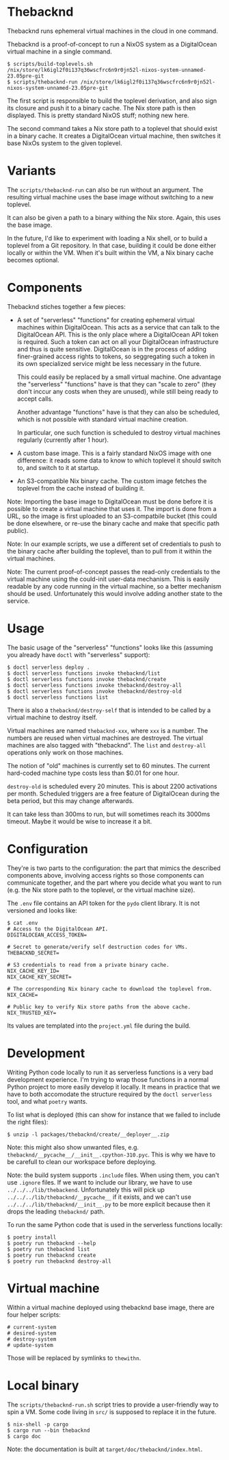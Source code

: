 # Thebacknd

Thebacknd runs ephemeral virtual machines in the cloud in one command.

Thebacknd is a proof-of-concept to run a NixOS system as a DigitalOcean virtual
machine in a single command.

```
$ scripts/build-toplevels.sh
/nix/store/lk6igl2f0i137q36wscfrc6n9r0jn52l-nixos-system-unnamed-23.05pre-git
$ scripts/thebacknd-run /nix/store/lk6igl2f0i137q36wscfrc6n9r0jn52l-nixos-system-unnamed-23.05pre-git
```

The first script is responsible to build the toplevel derivation, and also sign
its closure and push it to a binary cache. The Nix store path is then
displayed. This is pretty standard NixOS stuff; nothing new here.

The second command takes a Nix store path to a toplevel that should exist in a
binary cache. It creates a DigitalOcean virtual machine, then switches it base
NixOs system to the given toplevel.

# Variants

The `scripts/thebacknd-run` can also be run without an argument. The resulting
virtual machine uses the base image without switching to a new toplevel.

It can also be given a path to a binary withing the Nix store. Again, this uses
the base image.

In the future, I'd like to experiment with loading a Nix shell, or to build a
toplevel from a Git repository. In that case, building it could be done either
locally or within the VM. When it's built within the VM, a Nix binary cache
becomes optional.

# Components

Thebacknd stiches together a few pieces:

- A set of "serverless" "functions" for creating ephemeral virtual machines
  within DigitalOcean. This acts as a service that can talk to the DigitalOcean
  API. This is the only place where a DigitalOcean API token is required. Such a
  token can act on all your DigitalOcean infrastructure and thus is quite
  sensitive. DigitalOcean is in the process of adding finer-grained access rights
  to tokens, so seggregating such a token in its own specialized service might be
  less necessary in the future.

  This could easily be replaced by a small virtual machine. One advantage the
  "serverless" "functions" have is that they can "scale to zero" (they don't
  inccur any costs when they are unused), while still being ready to accept
  calls.

  Another advantage "functions" have is that they can also be scheduled, which
  is not possible with standard virtual machine creation.

  In particular, one such function is scheduled to destroy virtual machines
  regularly (currently after 1 hour).

- A custom base image. This is a fairly standard NixOS image with one
  difference: it reads some data to know to which toplevel it should switch to,
  and switch to it at startup.

- An S3-compatible Nix binary cache. The custom image fetches the toplevel from
  the cache instead of building it.

Note: Importing the base image to DigitalOcean must be done before it is
possible to create a virtual machine that uses it. The import is done from a
URL, so the image is first uploaded to an S3-compatbile bucket (this could be
done elsewhere, or re-use the binary cache and make that specific path public).

Note: In our example scripts, we use a different set of credentials to push to
the binary cache after building the toplevel, than to pull from it within the
virtual machines.

Note: The current proof-of-concept passes the read-only credentials to the
virtual machine using the could-init user-data mechanism. This is easily
readable by any code running in the virtual machine, so a better mechanism
should be used. Unfortunately this would involve adding another state to the
service.

# Usage

The basic usage of the "serverless" "functions" looks like this (assuming you
already have `doctl` with "serverless" support):

```
$ doctl serverless deploy .
$ doctl serverless functions invoke thebacknd/list
$ doctl serverless functions invoke thebacknd/create
$ doctl serverless functions invoke thebacknd/destroy-all
$ doctl serverless functions invoke thebacknd/destroy-old
$ doctl serverless functions list
```

There is also a `thebacknd/destroy-self` that is intended to be called by a
virtual machine to destroy itself.

Virtual machines are named `thebacknd-xxx`, where `xxx` is a number. The
numbers are reused when virtual machines are destroyed. The virtual machines
are also tagged with "thebacknd". The `list` and `destroy-all` operations only
work on those machines.

The notion of "old" machines is currently set to 60 minutes. The current
hard-coded machine type costs less than $0.01 for one hour.

`destroy-old` is scheduled every 20 minutes. This is about 2200 activations per
month. Scheduled triggers are a free feature of DigitalOcean during the beta
period, but this may change afterwards.

It can take less than 300ms to run, but will sometimes reach its 3000ms
timeout. Maybe it would be wise to increase it a bit.

# Configuration

They're is two parts to the configuration: the part that mimics the described
components above, involving access rights so those components can communicate
together, and the part where you decide what you want to run (e.g. the Nix
store path to the toplevel, or the virtual machine size).

The `.env` file contains an API token for the `pydo` client library. It is not
versioned and looks like:

```
$ cat .env
# Access to the DigitalOcean API.
DIGITALOCEAN_ACCESS_TOKEN=

# Secret to generate/verify self destruction codes for VMs.
THEBACKND_SECRET=

# S3 credentials to read from a private binary cache.
NIX_CACHE_KEY_ID=
NIX_CACHE_KEY_SECRET=

# The corresponding Nix binary cache to download the toplevel from.
NIX_CACHE=

# Public key to verify Nix store paths from the above cache.
NIX_TRUSTED_KEY=
```

Its values are templated into the `project.yml` file during the build.

# Development

Writing Python code locally to run it as serverless functions is a very bad
development experience. I'm trying to wrap those functions in a normal Python
project to more easily develop it locally. It means in practice that we have to
both accomodate the structure required by the `doctl serverless` tool, and what
`poetry` wants.

To list what is deployed (this can show for instance that we failed to include
the right files):

```
$ unzip -l packages/thebacknd/create/__deployer__.zip
```

Note: this might also show unwanted files, e.g.
`thebacknd/__pycache__/__init__.cpython-310.pyc`. This is why we have to be
carefull to clean our workspace before deploying.

Note: the build system supports `.include` files. When using them, you can't
use `.ignore` files. If we want to include our library, we have to use
`../../../lib/thebackend`. Unfortunately this will pick up
`../../../lib/thebacknd/__pycache__` if it exists, and we can't use
`../../../lib/thebacknd/__init__.py` to be more explicit because then it drops
the leading `thebacknd/` path.

To run the same Python code that is used in the serverless functions locally:

```
$ poetry install
$ poetry run thebacknd --help
$ poetry run thebacknd list
$ poetry run thebacknd create
$ poetry run thebacknd destroy-all
```

# Virtual machine

Within a virtual machine deployed using thebacknd base image, there are four
helper scripts:

```
# current-system
# desired-system
# destroy-system
# update-system
```

Those will be replaced by symlinks to `thewithn`.

# Local binary

The `scripts/thebacknd-run.sh` script tries to provide a user-friendly way to
spin a VM. Some code living in `src/` is supposed to replace it in the future.

```
$ nix-shell -p cargo
$ cargo run --bin thebacknd
$ cargo doc
```

Note: the documentation is built at `target/doc/thebacknd/index.html`.
